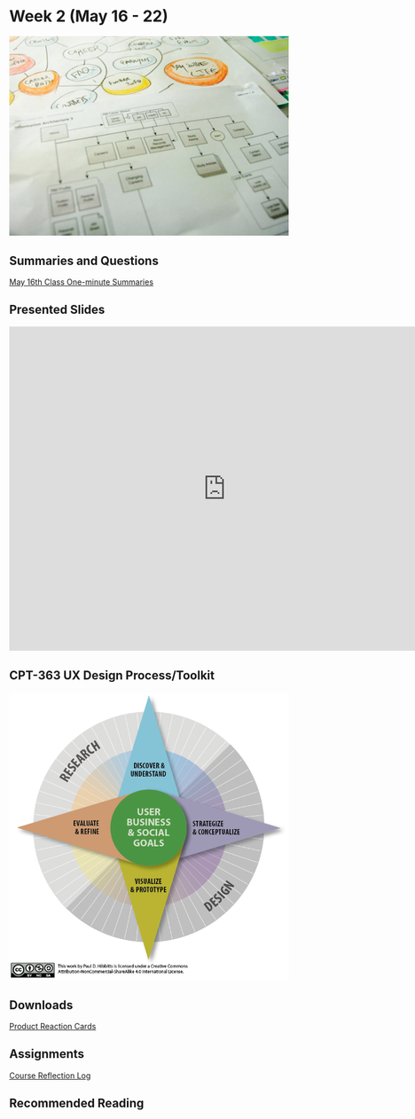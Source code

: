 # Week 2 (May 16 - 22)

![Flowchart](assets/images/4853380320_492f9dce63_b.jpg ':class=banner-image')

## Summaries and Questions  
[May 16th Class One-minute Summaries](https://sso.canvaslms.com/courses/1924881/assignments/14377743)

## Presented Slides  
<div class="video-container"><iframe src="https://docs.google.com/presentation/d/e/2PACX-1vRnnRFelgw1ksq_p8Eryg3dnyLCRRLPf5fBgdwdv9p-tCIwcxqWvzDGrGbjxGHL7HqEJVpmV26ntk3a/embed?start=false&loop=false&delayms=3000" frameborder="0" width=780" height="585" allowfullscreen="true" mozallowfullscreen="true" webkitallowfullscreen="true"></iframe></div>

## CPT-363 UX Design Process/Toolkit
![UX Design Process/Toolkit](assets/images/ux-toolkit-8-no-numbers.png)

## Downloads
[Product Reaction Cards](https://elearn.uni-sofia.bg/pluginfile.php/55103/mod_resource/content/0/Resources/Systems_Evaluation/DesirabilityToolkit.doc)

## Assignments
[Course Reflection Log](https://sso.canvaslms.com/courses/1413912/assignments/9519528)  

## Recommended Reading  

<div class="iframely-embed"><div class="iframely-responsive" style="height: 140px; padding-bottom: 0;"><a href="https://uxplanet.org/the-evolution-of-ux-process-methodology-47f52557178b" data-iframely-url="//cdn.iframe.ly/rECBD99?iframe=card-small"></a></div></div><script async src="//cdn.iframe.ly/embed.js" charset="utf-8"></script>
